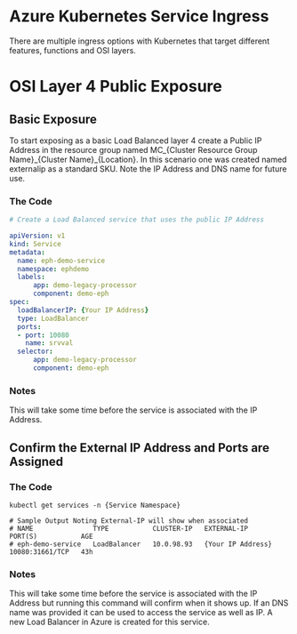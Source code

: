 # Azure Kubernetes Service Ingress
There are multiple ingress options with Kubernetes that target different features, functions and OSI layers. 



# OSI Layer 4 Public Exposure

## Basic Exposure

To start exposing as a basic Load Balanced layer 4 create a Public IP Address in the resource group named MC\_{Cluster Resource Group Name}\_{Cluster Name}\_{Location}. In this scenario one was created named externalip as a standard SKU. Note the IP Address and DNS name for future use.

### The Code

```Yaml
# Create a Load Balanced service that uses the public IP Address

apiVersion: v1
kind: Service
metadata:
  name: eph-demo-service
  namespace: ephdemo
  labels:
      app: demo-legacy-processor
      component: demo-eph
spec:
  loadBalancerIP: {Your IP Address}
  type: LoadBalancer
  ports:
  - port: 10080
    name: srvval
  selector:
      app: demo-legacy-processor
      component: demo-eph
```
### Notes

This will take some time before the service is associated with the IP Address. 



## Confirm the External IP Address and Ports are Assigned

### The Code

```Kubernetes CLI
kubectl get services -n {Service Namespace}

# Sample Output Noting External-IP will show when associated
# NAME               TYPE           CLUSTER-IP   EXTERNAL-IP     	 PORT(S)           AGE
# eph-demo-service   LoadBalancer   10.0.98.93   {Your IP Address}   10080:31661/TCP   43h
```

### Notes

This will take some time before the service is associated with the IP Address but running this command will confirm when it shows up. If an DNS name was provided it can be used to access the service as well as IP. A new Load Balancer in Azure is created for this service.





